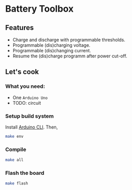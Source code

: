 # Battery Toolbox

## Features
- Charge and discharge with programmable thresholds.
- Programmable (dis)charging voltage.
- Programmable (dis)changing current.
- Resume the (dis)charge programm after power cut-off.


## Let's cook

### What you need:
- One `Arduino Uno`
- TODO: circuit

### Setup build system
Install [Arduino CLI](https://arduino.github.io/arduino-cli/0.35/). Then,

```bash
make env
```

### Compile
```bash
make all
```

### Flash the board
```bash
make flash
```
